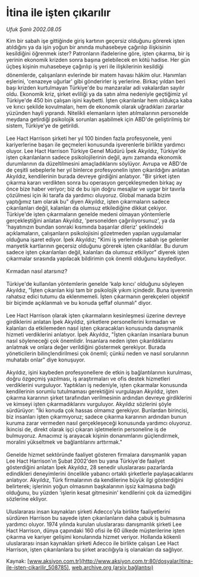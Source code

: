# İtina ile işten çıkarılır

*Ufuk Şanlı 2002.08.05*

<div class="pNewsDetailMainContent" itemprop="articleBody">
 Kim bir sabah işe gittiğinde giriş kartının geçersiz olduğunu görerek işten atıldığını ya da işin yoğun bir anında muhasebeye çağırılıp ilişkisinin kesildiğini öğrenmek ister? Patronların ifadelerine göre, işten çıkarma, bir iş yerinin ekonomik krizden sonra başına gelebilecek en kötü hadise. Her gün üçbeş kişinin muhasebeye çağırılıp iş yeri ile ilişkilerinin kesildiği dönemlerde, çalışanların evlerinde bir matem havası hâkim olur. Hanımları eşlerini, 'cenazeye uğurlar' gibi gönderirler iş yerlerine. Birkaç yıldan beri başı krizden kurtulmayan Türkiye'de bu manzaralar adi vakalardan sayılır oldu.  Ekonomik kriz, şirket evliliği ya da satın alma nedeniyle geçtiğimiz yıl Türkiye'de 450 bin çalışan işini kaybetti. İşten çıkarılanlar hem oldukça kaba ve kırıcı şekilde kovulmaları, hem de ekonomik olarak uğradıkları zararlar yüzünden hayli yıprandı.  Nitelikli elemanların işten atılmalarının personelde meydana getirdiği psikolojik sorunları aşabilmek için ABD'de geliştirilmiş bir sistem, Türkiye'ye  de getirildi.
 <br/>
 <br/>
 Lee Hact Harrison şirketi her yıl 100 binden fazla profesyonele, yeni kariyerlerine başarı ile geçmeleri konusunda işverenlerle birlikte yardımcı oluyor. Lee Hact Harrison Türkiye Genel Müdürü İpek Akyıldız, Türkiye'de işten çıkarılanların sadece psikolojilerinin değil, aynı zamanda ekonomik durumlarının da düzeltilmesini amaçladıklarını söylüyor. Avrupa ve ABD'de de çeşitli sebeplerle her yıl binlerce profesyonelin işten çıkarıldığını anlatan Akyıldız, kendilerinin burada devreye girdiğini anlatıyor. "Bir şirket işten çıkarma kararı verdikten sonra bu operasyon gerçekleşmeden birkaç ay önce bize haber veriyor; biz de bu işin doğru mesajlar ve uygar bir tavırla çözülmesi için iki tarafa da yardımcı oluyoruz. Global manada bizim yaptığımız tam olarak bu" diyen Akyıldız, işten çıkarmaların sadece çıkarılanları değil, kalanları da olumsuz etkilediğine dikkat çekiyor.  Türkiye'de işten çıkarmaların genelde medeni olmayan yöntemlerle gerçekleştiğini anlatan Akyıldız, 'personelden çağırılıyorsunuz', ya da 'hayatınızın bundan sonraki kısmında başarılar dileriz' şeklindeki açıklamaların, çalışanların psikolojisini gözetmeden yapılan uygulamalar olduğuna işaret ediyor. İpek Akyıldız; "Kimi iş yerlerinde sabah işe gelenler manyetik kartlarının geçersiz olduğunu görerek işten çıkarıldılar. Bu durum sadece işten çıkarılanları değil, kalanları da olumsuz etkiliyor" diyerek işten çıkarmalar sırasında yapılacak bildirimin çok önemli olduğunu kaydediyor.
 <br/>
 <br/>
 Kırmadan nasıl atarsınız?
 <br/>
 <br/>
 Türkiye'de kullanılan yöntemlerin genelde 'kalp kırıcı' olduğunu söyleyen Akyıldız, "İşten çıkarılan kişi tam bir psikolojik yıkım içindedir. Buna işverenin rahatsız edici tutumu da eklenmemeli. İşten çıkarmanın gerekçeleri objektif bir biçimde açıklanmalı ve bu konuda şeffaf olunmalı" diyor.
 <br/>
 <br/>
 Lee Hact Harrison olarak işten çıkarmaların kesinleşmesi üzerine devreye girdiklerini anlatan İpek Akyıldız, şirketlere personellerini kırmadan ve kalanları da etkilemeden nasıl işten çıkaracakları konusunda danışmanlık hizmeti verdiklerini anlatıyor. İpek Akyıldız, "İşten çıkarılan insanlara bunun nasıl söyleneceği çok önemlidir. İnsanlara neden işten çıkarıldıklarını anlatmak ve onlara değer verildiğini göstermek gerekiyor. Burada yöneticilerin bilinçlendirilmesi çok önemli; çünkü neden ve nasıl sorularının muhatabı onlar" diye konuşuyor.
 <br/>
 <br/>
 Akyıldız, işini kaybeden profesyonellere de etkin iş bağlantılarının kurulması, doğru özgeçmiş yazılması, iş araştırmaları ve ofis destek hizmetleri verdiklerini vurguluyor. Yaptıkları iş nedeniyle, işten çıkarmalar konusunda kendilerinin sorumlu tutulmaması gerektiğini vurgulayan Akyıldız, işten çıkarma kararının şirket tarafından verilmesinin ardından devreye girdiklerini ve kimseyi işten çıkarmadıklarını vurguluyor. Akyıldız sözlerini şöyle sürdürüyor: "İki konuda çok hassas olmamız gerekiyor. Bunlardan birincisi, biz insanları işten çıkarmıyoruz; sadece çıkarma kararının ardından bunun kuruma zarar vermeden nasıl gerçekleşeceği konusunda yardımcı oluyoruz. İkincisi de, direkt olarak işçi çıkaran işletmelerin personeline iş de bulmuyoruz. Amacımız iş arayacak kişinin donanımlarını güçlendirmek, moralini yükseltmek ve bağlantılarını arttırmak."
 <br/>
 <br/>
 Genelde hizmet sektöründe faaliyet gösteren firmalara danışmanlık yapan Lee Hact Harrison'ın Şubat 2002'den bu yana Türkiye'de faaliyet gösterdiğini anlatan İpek Akyıldız, 28 senedir uluslararası pazarlarda edindikleri deneyimlerini öncelikle yabancı ortaklı şirketlerle paylaşacaklarını anlatıyor. Akyıldız, Türk firmalarının da kendilerine büyük ilgi gösterdiğini belirterek; işlerinin yoğun olmasının başkalarının işsiz kalmasına bağlı olduğunu, bu yüzden 'işlerin kesat gitmesinin' kendilerini çok da üzmediğini sözlerine ekliyor.
 <br/>
 <br/>
 Uluslararası insan kaynakları şirketi Adecco'yla birlikte faaliyetlerini sürdüren Harrison bu sayede işten çıkarılanların daha çabuk iş bulmasına yardımcı oluyor. 1974 yılında kurulan uluslararası danışmanlık şirketi Lee Hact Harrison, dünya çapındaki 160 ofisi ile 60 ülkede müşterilerine işten çıkarma ve kariyer gelişimi konularında hizmet veriyor. Hollanda kökenli uluslararası insan kaynakları şirketi Adecco ile birlikte çalışan Lee Hact Harrison, işten çıkarılanlara bu şirket aracılığıyla iş olanakları da sağlıyor.
</div>


Kaynak: [www.aksiyon.com.tr](http://www.aksiyon.com.tr:80/dosyalar/itina-ile-isten-cikarilir_508785), [web.archive.org (arşiv bağlantısı)](http://web.archive.org/web/20150512152120/http://www.aksiyon.com.tr:80/dosyalar/itina-ile-isten-cikarilir_508785)
